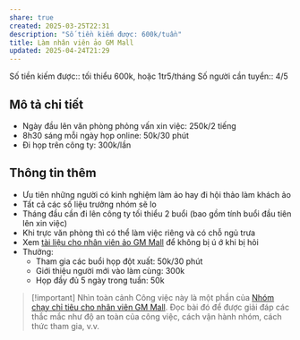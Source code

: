 ```yaml
---
share: true
created: 2025-03-25T22:31
description: "Số tiền kiếm được: 600k/tuần"
title: Làm nhân viên ảo GM Mall
updated: 2025-04-24T21:29
---
```

Số tiền kiếm được:: tối thiểu 600k, hoặc 1tr5/tháng
Số người cần tuyển:: 4/5

## Mô tả chi tiết
- Ngày đầu lên văn phòng phỏng vấn xin việc: 250k/2 tiếng
- 8h30 sáng mỗi ngày họp online: 50k/30 phút
- Đi họp trên công ty: 300k/lần

## Thông tin thêm
- Ưu tiên những người có kinh nghiệm làm ảo hay đi hội thảo làm khách ảo
- Tất cả các số liệu trưởng nhóm sẽ lo
- Tháng đầu cần đi lên công ty tối thiểu 2 buổi (bao gồm tính buổi đầu tiên lên xin việc)
- Khi trực văn phòng thì có thể làm việc riêng và có chỗ ngủ trưa
- Xem [tài liệu cho nhân viên ảo GM Mall](../../../../../../%F0%9F%93%90D%E1%BB%B1%20%C3%A1n/Ch%E1%BA%A1y%20ch%E1%BB%89%20ti%C3%AAu/L%C3%A0m%20nh%C3%A2n%20s%E1%BB%B1%20%E1%BA%A3o/T%C3%A0i%20li%E1%BB%87u%20cho%20t%E1%BB%ABng%20c%C3%B4ng%20ty/T%C3%A0i%20li%E1%BB%87u%20cho%20nh%C3%A2n%20vi%C3%AAn%20%E1%BA%A3o%20GM%20Mall.md) để không bị ú ớ khi bị hỏi
- Thưởng:
	- Tham gia các buổi họp đột xuất: 50k/30 phút
	- Giới thiệu người mới vào làm cùng: 300k
	- Họp đầy đủ 5 ngày trong tuần: 50k

> [!important] Nhìn toàn cảnh
> Công việc này là một phần của [Nhóm chạy chỉ tiêu cho nhân viên GM Mall](./index.md). Đọc bài đó để được giải đáp các thắc mắc như độ an toàn của công việc, cách vận hành nhóm, cách thức tham gia, v.v.